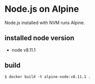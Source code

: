# Node.js on Alpine

Node.js installed with NVM runs Alpine.

## installed node version
- node v8.11.1

## build

```
$ docker build -t alpine-node:v8.11.1 .
```